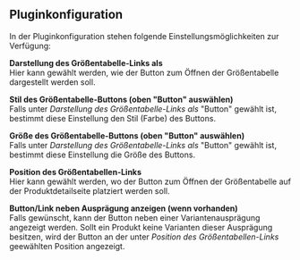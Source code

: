 ## Pluginkonfiguration

In der Pluginkonfiguration stehen folgende Einstellungsmöglichkeiten
zur Verfügung:

**Darstellung des Größentabelle-Links als**<br>
Hier kann gewählt werden, wie der Button zum Öffnen der Größentabelle
dargestellt werden soll.

**Stil des Größentabelle-Buttons (oben "Button" auswählen)**<br>
Falls unter _Darstellung des Größentabelle-Links als_ "Button" gewählt ist,
bestimmt diese Einstellung den Stil (Farbe) des Buttons.

**Größe des Größentabelle-Buttons (oben "Button" auswählen)**<br>
Falls unter _Darstellung des Größentabelle-Links als_ "Button" gewählt ist,
bestimmt diese Einstellung die Größe des Buttons.

**Position des Größentabellen-Links**<br>
Hier kann gewählt werden, wo der Button zum Öffnen der Größentabelle 
auf der Produktdetailseite platziert werden soll.

**Button/Link neben Ausprägung anzeigen (wenn vorhanden)**<br>
Falls gewünscht, kann der Button neben einer Variantenausprägung angezeigt werden.
Sollt ein Produkt keine Varianten dieser Ausprägung besitzen, wird der Button
an der unter _Position des Größentabellen-Links_ geewählten Position angezeigt.
